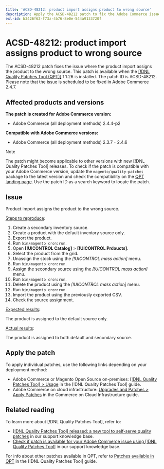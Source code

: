 ```yaml
---
title: 'ACSD-48212: product import assigns product to wrong source'
description: Apply the ACSD-48212 patch to fix the Adobe Commerce issue where the product import assigns the product to the wrong source.
exl-id: b3426f62-f73a-4b76-8e0e-544a9133720f
---
```

# ACSD-48212: product import assigns product to wrong source

The ACSD-48212 patch fixes the issue where the product import assigns the product to the wrong source. This patch is available when the [[!DNL Quality Patches Tool (QPT)]](/help/announcements/adobe-commerce-announcements/magento-quality-patches-released-new-tool-to-self-serve-quality-patches.md) 1.1.26 is installed. The patch ID is ACSD-48212. Please note that the issue is scheduled to be fixed in Adobe Commerce 2.4.7.

## Affected products and versions

**The patch is created for Adobe Commerce version:**

* Adobe Commerce (all deployment methods) 2.4.4-p2

**Compatible with Adobe Commerce versions:**

* Adobe Commerce (all deployment methods) 2.3.7 - 2.4.6

>[!NOTE]
>
>The patch might become applicable to other versions with new [!DNL Quality Patches Tool] releases. To check if the patch is compatible with your Adobe Commerce version, update the `magento/quality-patches` package to the latest version and check the compatibility on the [QPT landing page](https://experienceleague.adobe.com/tools/commerce-quality-patches/index.html). Use the patch ID as a search keyword to locate the patch.

## Issue

Product import assigns the product to the wrong source. 

<u>Steps to reproduce</u>:

1. Create a secondary inventory source.
1. Create a product with the default inventory source only.
1. Export the product.
1. Run `bin/magento cron:run`.
1. Open **[!UICONTROL Catalog]** > **[!UICONTROL Prdoucts]**.
1. Select the product from the grid.
1. Unassign the stock using the *[!UICONTROL mass action]* menu.
1. Run `bin/magento cron:run`.
1. Assign the secondary source using the *[!UICONTROL mass action]* menu.
1. Run `bin/magento cron:run`.
1. Delete the product using the *[!UICONTROL mass action]* menu.
1. Run `bin/magento cron:run`.
1. Import the product using the previously exported CSV.
1. Check the source assignment.

<u>Expected results</u>:

The product is assigned to the default source only.

<u>Actual results</u>:

The product is assigned to both default and secondary source.

## Apply the patch

To apply individual patches, use the following links depending on your deployment method:

* Adobe Commerce or Magento Open Source on-premises: [[!DNL Quality Patches Tool] > Usage](https://experienceleague.adobe.com/docs/commerce-operations/tools/quality-patches-tool/usage.html) in the [!DNL Quality Patches Tool] guide.
* Adobe Commerce on cloud infrastructure: [Upgrades and Patches > Apply Patches](https://experienceleague.adobe.com/docs/commerce-cloud-service/user-guide/develop/upgrade/apply-patches.html) in the Commerce on Cloud Infrastructure guide.

## Related reading

To learn more about [!DNL Quality Patches Tool], refer to:

* [[!DNL Quality Patches Tool] released: a new tool to self-serve quality patches](/help/announcements/adobe-commerce-announcements/magento-quality-patches-released-new-tool-to-self-serve-quality-patches.md) in our support knowledge base.
* [Check if patch is available for your Adobe Commerce issue using [!DNL Quality Patches Tool]](/help/support-tools/patches-available-in-qpt-tool/check-patch-for-magento-issue-with-magento-quality-patches.md) in our support knowledge base.

For info about other patches available in QPT, refer to [Patches available in QPT](https://experienceleague.adobe.com/tools/commerce-quality-patches/index.html) in the [!DNL Quality Patches Tool] guide.
